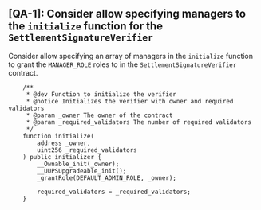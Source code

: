 ## [QA-1]: Consider allow specifying managers to the `initialize` function for the `SettlementSignatureVerifier`

Consider allow specifying an array of managers in the `initialize` function to grant the `MANAGER_ROLE` roles to in the `SettlementSignatureVerifier` contract.

```solidity
    /**
     * @dev Function to initialize the verifier
     * @notice Initializes the verifier with owner and required validators
     * @param _owner The owner of the contract
     * @param _required_validators The number of required validators
     */
    function initialize(
        address _owner,
        uint256 _required_validators
    ) public initializer {
        __Ownable_init(_owner);
        __UUPSUpgradeable_init();
        _grantRole(DEFAULT_ADMIN_ROLE, _owner);

        required_validators = _required_validators;
    }
```